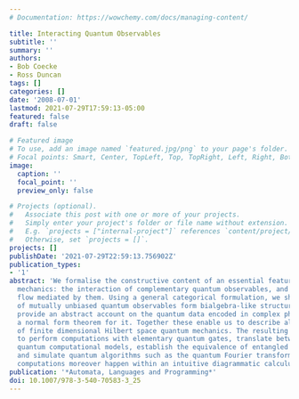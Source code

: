 ```yaml
---
# Documentation: https://wowchemy.com/docs/managing-content/

title: Interacting Quantum Observables
subtitle: ''
summary: ''
authors:
- Bob Coecke
- Ross Duncan
tags: []
categories: []
date: '2008-07-01'
lastmod: 2021-07-29T17:59:13-05:00
featured: false
draft: false

# Featured image
# To use, add an image named `featured.jpg/png` to your page's folder.
# Focal points: Smart, Center, TopLeft, Top, TopRight, Left, Right, BottomLeft, Bottom, BottomRight.
image:
  caption: ''
  focal_point: ''
  preview_only: false

# Projects (optional).
#   Associate this post with one or more of your projects.
#   Simply enter your project's folder or file name without extension.
#   E.g. `projects = ["internal-project"]` references `content/project/deep-learning/index.md`.
#   Otherwise, set `projects = []`.
projects: []
publishDate: '2021-07-29T22:59:13.756902Z'
publication_types:
- '1'
abstract: 'We formalise the constructive content of an essential feature of quantum
  mechanics: the interaction of complementary quantum observables, and information
  flow mediated by them. Using a general categorical formulation, we show that pairs
  of mutually unbiased quantum observables form bialgebra-like structures. We also
  provide an abstract account on the quantum data encoded in complex phases, and prove
  a normal form theorem for it. Together these enable us to describe all observables
  of finite dimensional Hilbert space quantum mechanics. The resulting equations suffice
  to perform computations with elementary quantum gates, translate between distinct
  quantum computational models, establish the equivalence of entangled quantum states,
  and simulate quantum algorithms such as the quantum Fourier transform. All these
  computations moreover happen within an intuitive diagrammatic calculus.'
publication: '*Automata, Languages and Programming*'
doi: 10.1007/978-3-540-70583-3_25
---
```

